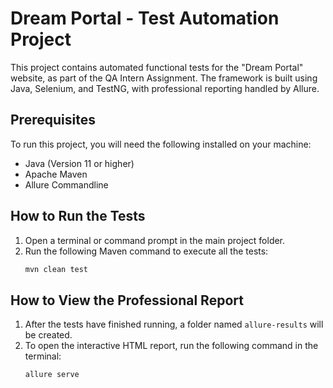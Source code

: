 # Dream Portal - Test Automation Project

This project contains automated functional tests for the "Dream Portal" website, as part of the QA Intern Assignment. The framework is built using Java, Selenium, and TestNG, with professional reporting handled by Allure.

## Prerequisites

To run this project, you will need the following installed on your machine:
* Java (Version 11 or higher)
* Apache Maven
* Allure Commandline

## How to Run the Tests

1.  Open a terminal or command prompt in the main project folder.
2.  Run the following Maven command to execute all the tests:
    ```bash
    mvn clean test
    ```

## How to View the Professional Report

1.  After the tests have finished running, a folder named `allure-results` will be created.
2.  To open the interactive HTML report, run the following command in the terminal:
    ```bash
    allure serve
    ```
